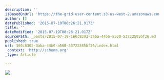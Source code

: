 ```yaml
---
description: ''
isBasedOnUrl: 'https://the-grid-user-content.s3-us-west-2.amazonaws.com/e0f4c659-190e-41d3-9ae8-c184daa33f1c.gif'
author: []
datePublished: '2015-07-19T08:26:21.017Z'
title: ''
dateModified: '2015-07-19T08:26:21.017Z'
sourcePath: _posts/2015-07-19-160c8303-3aba-44b6-a560-53722585bf26.md
published: true
url: 160c8303-3aba-44b6-a560-53722585bf26/index.html
_context: 'http://schema.org'
_type: Article

---
```

![](https://the-grid-user-content.s3-us-west-2.amazonaws.com/e0f4c659-190e-41d3-9ae8-c184daa33f1c.gif)
